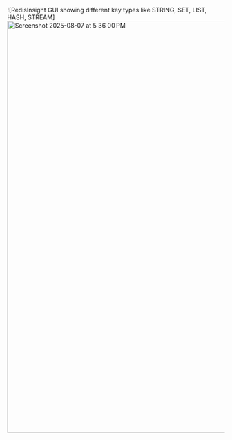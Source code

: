 ![RedisInsight GUI showing different key types like STRING, SET, LIST, HASH, STREAM]
<img width="1470" height="956" alt="Screenshot 2025-08-07 at 5 36 00 PM" src="https://github.com/user-attachments/assets/818adf66-7d01-4c15-90e0-9e27be2fab52" />
